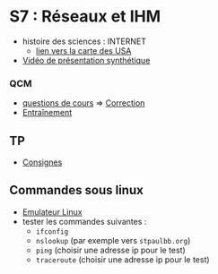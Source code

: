 # S7 : Réseaux et IHM
* histoire des sciences : INTERNET
  * [lien vers la carte des USA](https://www.cahier-nsi.fr/livecsvmap3/)
* [Vidéo de présentation synthétique](https://www.youtube.com/watch?v=U6Uqf5xsaSI)
### QCM
* [questions de cours](https://genumsi.inria.fr/qcm.php?h=3c341c2702a41e89314fa023123e6686) => [Correction](https://genumsi.inria.fr/qcm-corrige.php?cle=MTgyMDsxODIxOzE4MjI7MTgyNTsxODMyOzE4MzE7MTgzMDsxODI5)
* [Entraînement](https://genumsi.inria.fr/qcm.php?h=42c51d98596a9e7cebd43bb55e731a60)
## TP
* [Consignes](https://github.com/thfruchart/1nsi/blob/main/S7/NSI_Reseaux_Filius.pdf)
## Commandes sous linux
* [Emulateur Linux](https://bellard.org/jslinux/vm.html?url=https://bellard.org/jslinux/buildroot-x86.cfg)
* tester les commandes suivantes : 
  * `ifconfig`
  * `nslookup` (par exemple vers `stpaulbb.org`)
  * `ping` (choisir une adresse ip pour le test)
  * `traceroute` (choisir une adresse ip pour le test)
